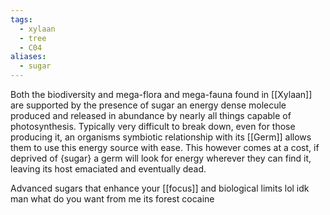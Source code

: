 ```yaml
---
tags:
  - xylaan
  - tree
  - C04
aliases:
  - sugar
---
```


Both the biodiversity and mega-flora and mega-fauna found in [[Xylaan]] are supported by the presence of sugar an energy dense molecule produced and released in abundance by nearly all things capable of photosynthesis. Typically very difficult to break down, even for those producing it, an organisms symbiotic relationship with its [[Germ]] allows them to use this energy source with ease. This however comes at a cost, if deprived of {sugar} a germ will look for energy wherever they can find it, leaving its host emaciated and eventually dead.

Advanced sugars that enhance your [[focus]] and biological limits lol idk man what do you want from me its forest cocaine 



 
 
 
